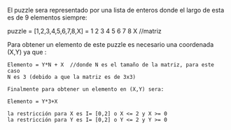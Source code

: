 El puzzle sera representado por una lista de enteros donde el largo de esta
es de 9 elementos siempre:


  puzzle = [1,2,3,4,5,6,7,8,X]  =   1  2  3
                                    4  5  6
                                    7  8  X
   //matriz


Para obtener un elemento de este puzzle es necesario una coordenada (X,Y)
ya que :

    Elemento = Y*N + X  //donde N es el tamaño de la matriz, para este caso
    N es 3 (debido a que la matriz es de 3x3)

    Finalmente para obtener un elemento en (X,Y) sera:

    Elemento = Y*3+X

    la restricción para X es I= [0,2] o X <= 2 y X >= 0
    la restricción para Y es I= [0,2] o Y <= 2 y Y >= 0
